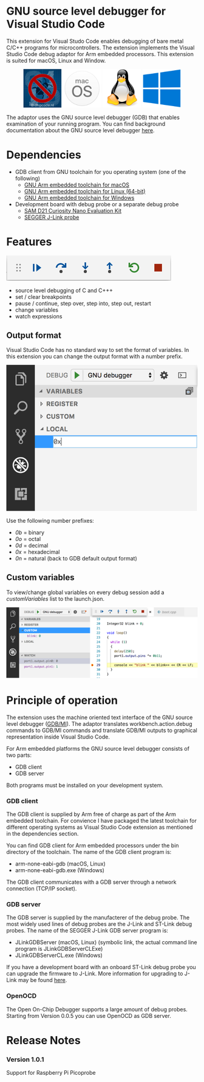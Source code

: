 # GNU source level debugger for Visual Studio Code

This extension for Visual Studo Code enables debugging of bare metal C/C++ 
programs for microcontrollers. The extension implements the Visual Studio
Code debug adaptor for Arm embedded processors. This extension is suited for
macOS, Linux and Window. 

<div align="center">
<img src="https://raw.githubusercontent.com/chipcode-nl/gnu-debugger/master/images/GNU_debugger_512.png" alt="GNU debugger" width="20%">
<img src="https://raw.githubusercontent.com/chipcode-nl/gnu-debugger/master/images/macOS_512.png" alt="macOS" width="20%">
<img src="https://raw.githubusercontent.com/chipcode-nl/gnu-debugger/master/images/Linux_512.png" alt="Linux" width="20%">
<img src="https://raw.githubusercontent.com/chipcode-nl/gnu-debugger/master/images/Windows_512.png" alt="Windows" width="20%">
</div>

The adaptor uses the GNU source level debugger (GDB) that enables examination of 
your running program. You can find background documentation about the GNU source
level debugger 
[here](https://sourceware.org/gdb/current/onlinedocs/gdb/).

# Dependencies

- GDB client from GNU toolchain for you operating system (one of the following)
  - [GNU Arm embedded toolchain for macOS](https://marketplace.visualstudio.com/items?itemName=chipcode-nl.gcc-arm-mac)
  - [GNU Arm embedded toolchain for Linux (64-bit)](https://marketplace.visualstudio.com/items?itemName=chipcode-nl.gcc-arm-linux)
  - [GNU Arm embedded toolchain for Windows](https://marketplace.visualstudio.com/items?itemName=chipcode-nl.gcc-arm-windows)
- Development board with debug probe or a separate debug probe
  - [SAM D21 Curiosity Nano Evaluation Kit](https://www.microchip.com/developmenttools/ProductDetails/DM320119)
  - [SEGGER J-Link probe](https://www.segger.com/downloads/jlink/)

# Features
<img src="https://raw.githubusercontent.com/chipcode-nl/gnu-debugger/master/images/play_bar.png" alt="playbar">

- source level debugging of C and C+++
- set / clear breakpoints
- pause / continue, step over, step into, step out, restart
- change variables
- watch expressions

## Output format
Visual Studio Code has no standard way to set the format of variables. In this 
extension you can change the output format with a number prefix.

<img src="https://raw.githubusercontent.com/chipcode-nl/gnu-debugger/master/images/set_format.png" alt="set format">

Use the following number prefixes:
- *0b* = binary
- *0o* = octal
- *0d* = decimal
- *0x* = hexadecimal
- *0n* = natural (back to GDB default output format)

## Custom variables
To view/change global variables on every debug session add a *customVariables*
list to the launch.json.

<div align="center">
<img src="https://raw.githubusercontent.com/chipcode-nl/gnu-debugger/master/images/custom.png" alt="custom variables">
</div>

# Principle of operation
The extension uses the machine oriented text interface of the GNU source level
debugger 
([GDB/MI](https://sourceware.org/gdb/current/onlinedocs/gdb/GDB_002fMI.html#GDB_002fMI)).
The adaptor translates workbench.action.debug commands to GDB/MI commands and
translate GDB/MI outputs to graphical representation inside Visual Studio Code.

For Arm embedded platforms the GNU source level debugger consists of two parts:
- GDB client
- GDB server

Both programs must be installed on your development system. 

### GDB client
The GDB client is supplied by Arm free of charge as part of the Arm embedded 
toolchain. For convience I have packaged the latest toolchain for different 
operating systems as Visual Studio Code extension as mentioned in the 
dependencies section.

You can find GDB client for Arm embedded processors under the bin directory of
the toolchain. The name of the GDB client program is:

- arm-none-eabi-gdb (macOS, Linux)
- arm-none-eabi-gdb.exe (Windows)

The GDB client communicates with a GDB server through a network connection 
(TCP/IP socket). 

### GDB server
The GDB server is supplied by the manufacterer of the debug probe. The most 
widely used lines of debug probes are the J-Link and ST-Link debug probes. 
The name of the SEGGER J-Link GDB server program is:

- JLinkGDBServer  (macOS, Linux) 
  (symbolic link, the actual command line program is JLinkGDBServerCLExe)
- JLinkGDBServerCL.exe (Windows)

If you have a development board with an onboard ST-Link debug probe you can 
upgrade the firmware to J-Link. More information for upgrading to J-Link may 
be found
[here](https://www.segger.com/products/debug-probes/j-link/models/other-j-links/st-link-on-board/). 

### OpenOCD
The Open On-Chip Debugger supports a large amount of debug probes. Starting 
from Version 0.0.5 you can use OpenOCD as GDB server. 

# Release Notes

### Version 1.0.1
Support for Raspberry Pi Picoprobe 